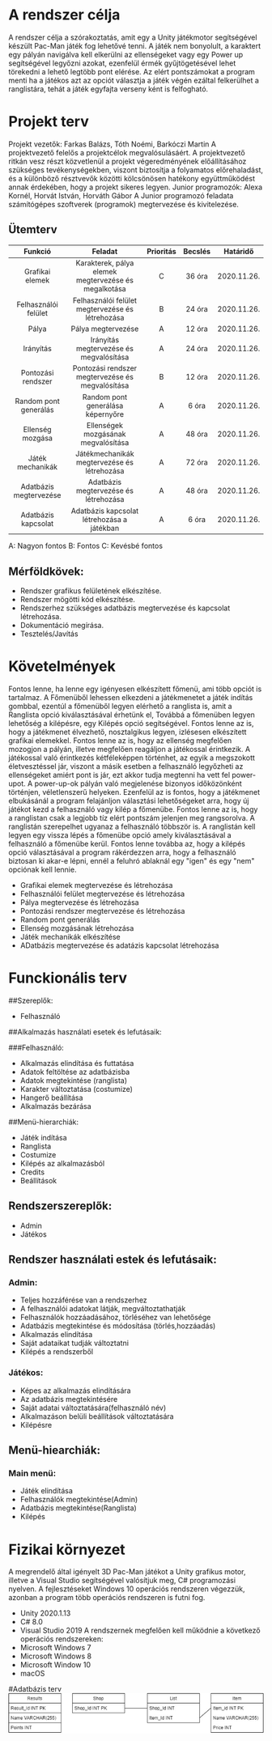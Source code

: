 # A rendszer célja
A rendszer célja a szórakoztatás, amit egy a Unity játékmotor segítségével készült Pac-Man játék fog lehetővé tenni. A játék nem bonyolult, a karaktert egy pályán navigálva kell elkerülni az ellenségeket vagy egy Power up segítségével legyőzni azokat, ezenfelül érmék gyűjtögetésével lehet törekedni a lehető legtöbb pont elérése. Az elért pontszámokat a program menti ha a játékos azt az opciót választja a játék végén ezáltal felkerülhet a ranglistára, tehát a játék egyfajta verseny ként is felfogható.
# Projekt terv
Projekt vezetők: Farkas Balázs, Tóth Noémi, Barkóczi Martin
A projektvezető felelős a projektcélok megvalósulásáért. A projektvezető ritkán vesz részt közvetlenül a projekt végeredményének előállításához szükséges
tevékenységekben, viszont biztosítja a folyamatos előrehaladást, és a különböző résztvevők közötti kölcsönösen hatékony együttműködést annak érdekében,
hogy a projekt sikeres legyen.
Junior programozók: Alexa Kornél, Horvát István, Horváth Gábor
A Junior programozó feladata számítógépes szoftverek (programok) megtervezése és kivitelezése.
## Ütemterv
|Funkció                | Feladat                                              | Prioritás | Becslés | Határidő    |
|:---------------------:|:----------------------------------------------------:|:---------:|:-------:|:-----------:|
|Grafikai elemek        | Karakterek, pálya elemek megtervezése és megalkotása | C         | 36 óra  | 2020.11.26. |
|Felhasználói felület   | Felhasználói felület megtervezése és létrehozása     | B         | 24 óra  | 2020.11.26. |
|Pálya                  | Pálya megtervezése                                   | A         | 12 óra  | 2020.11.26. |
|Irányítás              | Irányítás megtervezése és megvalósítása              | A         | 24 óra  | 2020.11.26. |
|Pontozási rendszer     | Pontozási rendszer megtervezése és megvalósítása     | B         | 12 óra  | 2020.11.26. |
|Random pont generálás  | Random pont generálása képernyőre                    | A         | 6 óra   | 2020.11.26. |
|Ellenség mozgása       | Ellenségek mozgásának megvalósítása                  | A         | 48 óra  | 2020.11.26. |
|Játék mechanikák       | Játékmechanikák megtervezése és létrehozása          | A         | 72 óra  | 2020.11.26. |
|Adatbázis megtervezése | Adatbázis megtervezése és létrehozása                | A         | 48 óra  | 2020.11.26. |
|Adatbázis kapcsolat    | Adatbázis kapcsolat létrehozása a játékban           | A         | 6 óra   | 2020.11.26. |

A: Nagyon fontos
B: Fontos
C: Kevésbé fontos
## Mérföldkövek:
- Rendszer grafikus felületének elkészítése.
- Rendszer mögötti kód elkészítése.
- Rendszerhez szükséges adatbázis megtervezése és kapcsolat létrehozása.
- Dokumentáció megírása.
- Tesztelés/Javítás
# Követelmények
Fontos lenne, ha lenne egy igényesen elkészített főmenü, ami több opciót is tartalmaz. A Főmenüből lehessen elkezdeni a játékmenetet a játék indítás gombbal, ezentúl a főmenüből legyen elérhető a ranglista is, amit a Ranglista opció kiválasztásával érhetünk el, Továbbá a főmenüben legyen lehetőség a kilépésre, egy Kilépés opció segítségével. Fontos lenne az is, hogy a játékmenet élvezhető, nosztalgikus legyen, izlésesen elkészített grafikai elemekkel. Fontos lenne az is, hogy az ellenség megfelően mozogjon a pályán, illetve megfelően reagáljon a játékossal érintkezik. A játékossal való érintkezés kétféleképpen történhet, az egyik a megszokott életvesztéssel jár, viszont a másik esetben a felhasználó legyőzheti az ellenségeket amiért pont is jár, ezt akkor tudja megtenni ha vett fel power-upot. A power-up-ok pályán való megjelenése bizonyos időközönként történjen, véletlenszerű helyeken. Ezenfelül az is fontos, hogy a játékmenet elbukásánál a program felajánljon választási lehetőségeket arra, hogy új játékot kezd a felhasználó vagy kilép a főmenübe. Fontos lenne az is, hogy a ranglistan csak a legjobb tíz elért pontszám jelenjen meg rangsorolva. A ranglistán szerepelhet ugyanaz a felhasználó többször is. A ranglistán kell legyen egy vissza lépés a főmenübe opció amely kiválasztásával a felhasználó a főmenübe kerül. Fontos lenne továbba az, hogy a kilépés opció választásával a program rákérdezzen arra, hogy a felhasználó biztosan ki akar-e lépni, ennél a feluhró ablaknál egy "igen" és egy "nem" opciónak kell lennie.
- Grafikai elemek megtervezése és létrehozása
- Felhasználói felület megtervezése és létrehozása
- Pálya megtervezése és létrehozása
- Pontozási rendszer megtervezése és létrehozása
- Random pont generálás
- Ellenség mozgásának létrehozása
- Játék mechanikák elkészítése
- ADatbázis megtervezése és adatázis kapcsolat létrehozása
# Funckionális terv
##Szereplők:
- Felhasználó

##Alkalmazás használati esetek és lefutásaik:

###Felhasználó:
- Alkalmazás elindítása és futtatása
- Adatok feltöltése az adatbázisba
- Adatok megtekintése (ranglista)
- Karakter változtatása (costumize)
- Hangerő beállítása
- Alkalmazás bezárása

##Menü-hierarchiák:
- Játék indítása
- Ranglista
- Costumize
- Kilépés az alkalmazásból
- Credits
- Beállítások
## Rendszerszereplők:
- Admin
- Játékos
## Rendszer használati estek és lefutásaik:

### Admin:
- Teljes hozzáférése van a rendszerhez
- A felhasználói adatokat látják, megváltoztathatják
- Felhasználók hozzáadásához, törléséhez van lehetősége
- Adatbázis megtekintése és módosítása (törlés,hozzáadás)
- Alkalmazás elindítása
- Saját adataikat tudják változtatni
- Kilépés a rendszerből
### Játékos:
- Képes az alkalmazás elindítására
- Az adatbázis megtekintésére
- Saját adatai változtatására(felhasználó név)
- Alkalmazáson belüli beállítások változtatására
- Kilépésre
## Menü-hiearchiák:

### Main menü: 
- Játék elindítása
- Felhasználók megtekintése(Admin)
- Adatbázis megtekintése(Ranglista)
- Kilépés

# Fizikai környezet
A megrendelő által igényelt 3D Pac-Man játékot a Unity grafikus motor, illetve a Visual Studio segítségével valósítjuk meg, C# programozási nyelven. A fejlesztéseket Windows 10 operációs rendszeren végezzük, azonban a program több operációs rendszeren is futni fog.
- Unity 2020.1.13
- C# 8.0
- Visual Studio 2019
A rendszernek megfelően kell működnie a következő operációs rendszereken:
- Microsoft Windows 7
- Microsoft Windows 8
- Microsoft Window 10
- macOS

#Adatbázis terv
![Adatbázis terv](Database_plan.jpg)
